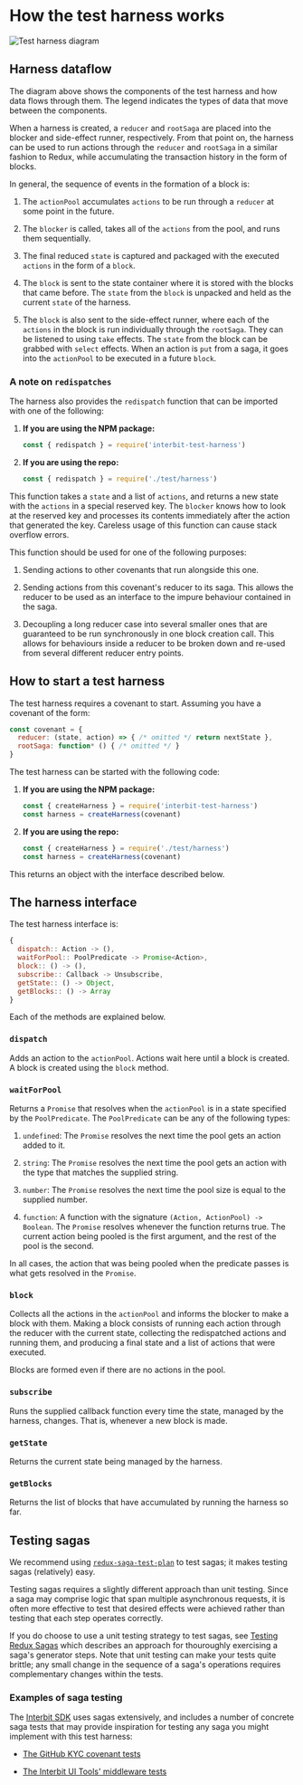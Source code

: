 # How the test harness works

![Test harness diagram](img/harnessdataflow.png)


## Harness dataflow

The diagram above shows the components of the test harness and how data
flows through them. The legend indicates the types of data that move
between the components.

When a harness is created, a `reducer` and `rootSaga` are placed into
the blocker and side-effect runner, respectively. From that point on,
the harness can be used to run actions through the `reducer` and
`rootSaga` in a similar fashion to Redux, while accumulating the
transaction history in the form of blocks.

In general, the sequence of events in the formation of a block is:

1. The `actionPool` accumulates `actions` to be run through a `reducer`
   at some point in the future.

2. The `blocker` is called, takes all of the `actions` from the pool,
   and runs them sequentially.

3. The final reduced `state` is captured and packaged with the executed
   `actions` in the form of a `block`.

4. The `block` is sent to the state container where it is stored with
   the blocks that came before. The `state` from the `block` is unpacked
   and held as the current `state` of the harness.

5. The `block` is also sent to the side-effect runner, where each of the
   `actions` in the block is run individually through the `rootSaga`.
   They can be listened to using `take` effects. The `state` from the
   block can be grabbed with `select` effects. When an action is `put`
   from a saga, it goes into the `actionPool` to be executed in a future
   `block`.


### A note on `redispatches`

The harness also provides the `redispatch` function that can be imported
with one of the following:

1.  **If you are using the NPM package:**

    ```js
    const { redispatch } = require('interbit-test-harness')
    ```

2.  **If you are using the repo:**

    ```js
    const { redispatch } = require('./test/harness')
    ```

This function takes a `state` and a list of `actions`, and returns a new
state with the `actions` in a special reserved key. The `blocker` knows
how to look at the reserved key and processes its contents immediately
after the action that generated the key. Careless usage of this function
can cause stack overflow errors.

This function should be used for one of the following purposes:

1. Sending actions to other covenants that run alongside this one.

2. Sending actions from this covenant's reducer to its saga. This allows
   the reducer to be used as an interface to the impure behaviour
   contained in the saga.

3. Decoupling a long reducer case into several smaller ones that are
   guaranteed to be run synchronously in one block creation call. This
   allows for behaviours inside a reducer to be broken down and re-used
   from several different reducer entry points.


## How to start a test harness

The test harness requires a covenant to start. Assuming you have a
covenant of the form:

```js
const covenant = {
  reducer: (state, action) => { /* omitted */ return nextState },
  rootSaga: function* () { /* omitted */ }
}
```

The test harness can be started with the following code:

1.  **If you are using the NPM package:**

    ```js
    const { createHarness } = require('interbit-test-harness')
    const harness = createHarness(covenant)
    ```

2.  **If you are using the repo:**

    ```js
    const { createHarness } = require('./test/harness')
    const harness = createHarness(covenant)
    ```

This returns an object with the interface described below.


## The harness interface

The test harness interface is:

```js
{
  dispatch:: Action -> (),
  waitForPool:: PoolPredicate -> Promise<Action>,
  block:: () -> (),
  subscribe:: Callback -> Unsubscribe,
  getState:: () -> Object,
  getBlocks:: () -> Array
}
```

Each of the methods are explained below.


### `dispatch`

Adds an action to the `actionPool`. Actions wait here until a block is
created. A block is created using the `block` method.


### `waitForPool`

Returns a `Promise` that resolves when the `actionPool` is in a state
specified by the `PoolPredicate`. The `PoolPredicate` can be any of the
following types:

1. `undefined`: The `Promise` resolves the next time the pool gets an
   action added to it.

2. `string`: The `Promise` resolves the next time the pool gets an
   action with the type that matches the supplied string.

3. `number`: The `Promise` resolves the next time the pool size is equal
   to the supplied number.

4. `function`: A function with the signature `(Action, ActionPool) ->
   Boolean`. The `Promise` resolves whenever the function returns true.
   The current action being pooled is the first argument, and the rest
   of the pool is the second.

In all cases, the action that was being pooled when the predicate passes
is what gets resolved in the `Promise`.


### `block`

Collects all the actions in the `actionPool` and informs the blocker to
make a block with them. Making a block consists of running each action
through the reducer with the current state, collecting the redispatched
actions and running them, and producing a final state and a list of
actions that were executed.

Blocks are formed even if there are no actions in the pool.


### `subscribe`

Runs the supplied callback function every time the state, managed by the
harness, changes. That is, whenever a new block is made.


### `getState`

Returns the current state being managed by the harness.


### `getBlocks`

Returns the list of blocks that have accumulated by running the harness
so far.


## Testing sagas

We recommend using
[`redux-saga-test-plan`](https://github.com/jfairbank/redux-saga-test-plan)
to test sagas; it makes testing sagas (relatively) easy.

Testing sagas requires a slightly different approach than unit testing.
Since a saga may comprise logic that span multiple asynchronous
requests, it is often more effective to test that desired effects were
achieved rather than testing that each step operates correctly.

If you do choose to use a unit testing strategy to test sagas, see
[Testing Redux
Sagas](https://hackernoon.com/testing-redux-sagas-c64dbba05935) which
describes an approach for thouroughly exercising a saga's generator
steps. Note that unit testing can make your tests quite brittle; any
small change in the sequence of a saga's operations requires
complementary changes within the tests.


### Examples of saga testing

The [Interbit SDK](https://docs.interbit.io/) uses sagas extensively,
and includes a number of concrete saga tests that may provide
inspiration for testing any saga you might implement with this test
harness:

* [The GitHub KYC covenant tests](https://github.com/interbit/interbit/blob/master/packages/app-account/src/tests/covenants/github-kyc.covenant.test.js)

* [The Interbit UI Tools' middleware tests](https://github.com/interbit/interbit/blob/master/packages/interbit-ui-tools/src/tests/middleware/sagas.test.js)
